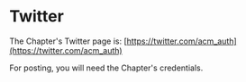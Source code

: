 # Twitter

The Chapter's Twitter page is: [https://twitter.com/acm_auth](https://twitter.com/acm_auth)

For posting, you will need the Chapter's credentials.

